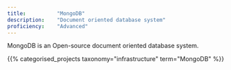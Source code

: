 ```yaml
---
title: 			"MongoDB"
description: 	"Document oriented database system"
proficiency:	"Advanced"
---
```


MongoDB is an Open-source document oriented database system.

{{% categorised_projects taxonomy="infrastructure" term="MongoDB" %}}